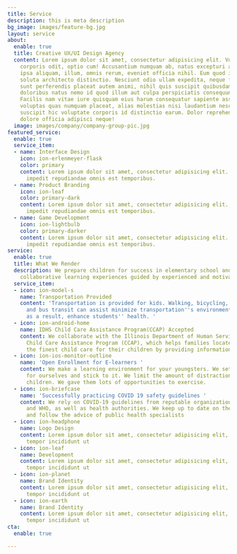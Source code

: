 ```yaml
---
title: Service
description: this is meta description
bg_image: images/feature-bg.jpg
layout: service
about:
  enable: true
  title: Creative UX/UI Design Agency
  content: Lorem ipsum dolor sit amet, consectetur adipisicing elit. Voluptate soluta
    corporis odit, optio cum! Accusantium numquam ab, natus excepturi architecto earum
    ipsa aliquam, illum, omnis rerum, eveniet officia nihil. Eum quod iure nulla,
    soluta architecto distinctio. Nesciunt odio ullam expedita, neque fugit maiores
    sunt perferendis placeat autem animi, nihil quis suscipit quibusdam ut reiciendis
    doloribus natus nemo id quod illum aut culpa perspiciatis consequuntur tempore?
    Facilis nam vitae iure quisquam eius harum consequatur sapiente assumenda, officia
    voluptas quas numquam placeat, alias molestias nisi laudantium nesciunt perspiciatis
    suscipit hic voluptate corporis id distinctio earum. Dolor reprehenderit fuga
    dolore officia adipisci neque!
  image: images/company/company-group-pic.jpg
featured_service:
  enable: true
  service_item:
  - name: Interface Design
    icon: ion-erlenmeyer-flask
    color: primary
    content: Lorem ipsum dolor sit amet, consectetur adipisicing elit. Saepe enim
      impedit repudiandae omnis est temporibus.
  - name: Product Branding
    icon: ion-leaf
    color: primary-dark
    content: Lorem ipsum dolor sit amet, consectetur adipisicing elit. Saepe enim
      impedit repudiandae omnis est temporibus.
  - name: Game Development
    icon: ion-lightbulb
    color: primary-darker
    content: Lorem ipsum dolor sit amet, consectetur adipisicing elit. Saepe enim
      impedit repudiandae omnis est temporibus.
service:
  enable: true
  title: What We Render
  description: We prepare children for success in elementary school and beyond via
    collaborative learning experiences guided by experienced and motivated instructors.
  service_item:
  - icon: ion-model-s
    name: Transportation Provided
    content: 'Transportation is provided for kids. Walking, bicycling, shared rides,
      and bus transit can assist minimize transportation''s environmental effect and,
      as a result, enhance students'' health. '
  - icon: ion-android-home
    name: IDHS Child Care Assistance Program(CCAP) Accepted
    content: We collaborate with the Illinois Department of Human Services (IDHS)
      Child Care Assistance Program (CCAP), which helps families locate and choose
      the finest child care for their children by providing information and resources.
  - icon: ion-ios-monitor-outline
    name: 'Open Enrollment for E-learners '
    content: We make a learning environment for your youngsters. We set a timetable
      for ourselves and stick to it. We limit the amount of distractions for your
      children. We gave them lots of opportunities to exercise.
  - icon: ion-briefcase
    name: 'Successfully practicing COVID 19 safety guidelines '
    content: We rely on COVID-19 guidelines from reputable organizations such as UNICEF
      and WHO, as well as health authorities. We keep up to date on the situation
      and follow the advice of public health specialists
  - icon: ion-headphone
    name: Logo Design
    content: Lorem ipsum dolor sit amet, consectetur adipisicing elit, sed do eiusmod
      tempor incididunt ut
  - icon: ion-leaf
    name: Development
    content: Lorem ipsum dolor sit amet, consectetur adipisicing elit, sed do eiusmod
      tempor incididunt ut
  - icon: ion-planet
    name: Brand Identity
    content: Lorem ipsum dolor sit amet, consectetur adipisicing elit, sed do eiusmod
      tempor incididunt ut
  - icon: ion-earth
    name: Brand Identity
    content: Lorem ipsum dolor sit amet, consectetur adipisicing elit, sed do eiusmod
      tempor incididunt ut
cta:
  enable: true

---
```

